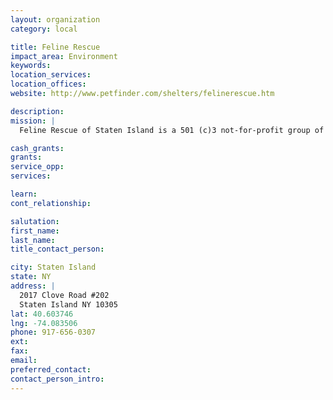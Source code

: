 ```yaml
---
layout: organization
category: local

title: Feline Rescue
impact_area: Environment
keywords: 
location_services: 
location_offices: 
website: http://www.petfinder.com/shelters/felinerescue.htm

description: 
mission: |
  Feline Rescue of Staten Island is a 501 (c)3 not-for-profit group of volunteers responsible for aiding, fostering and providing care to Animal control surrendered felines. We currently have 2 foster homes and therefore are not able to save all animals. The cats are rescued from 'high-kill' shelters ONLY and sadly, we are not able to save every animal.. All animals brought to Feline Rescue are temperament tested, brought to a veterinarian and tested for common diseases, given full vaccinations and spay/neutered. Volunteers assist in fostering and giving the cats Tender Loving Care they desperately need while they wait to be adopted into permanent homes.

cash_grants: 
grants: 
service_opp: 
services: 

learn: 
cont_relationship: 

salutation: 
first_name: 
last_name: 
title_contact_person: 

city: Staten Island
state: NY
address: |
  2017 Clove Road #202  
  Staten Island NY 10305
lat: 40.603746
lng: -74.083506
phone: 917-656-0307
ext: 
fax: 
email: 
preferred_contact: 
contact_person_intro: 
---
```

